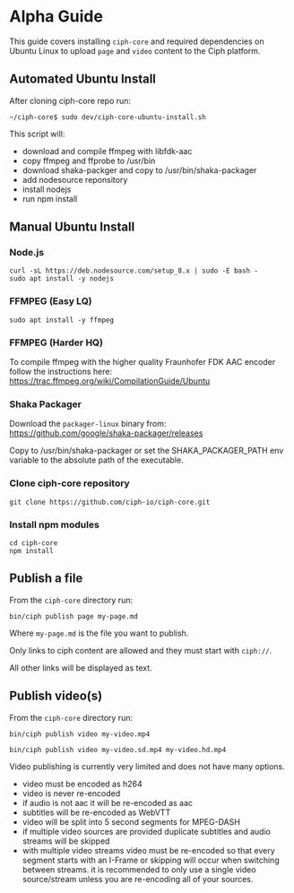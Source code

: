 # Alpha Guide

This guide covers installing `ciph-core` and required dependencies on Ubuntu
Linux to upload `page` and `video` content to the Ciph platform.

## Automated Ubuntu Install

After cloning ciph-core repo run:

    ~/ciph-core$ sudo dev/ciph-core-ubuntu-install.sh

This script will:

* download and compile ffmpeg with libfdk-aac
* copy ffmpeg and ffprobe to /usr/bin
* download shaka-packger and copy to /usr/bin/shaka-packager
* add nodesource reponsitory
* install nodejs
* run npm install

## Manual Ubuntu Install

### Node.js

    curl -sL https://deb.nodesource.com/setup_8.x | sudo -E bash -
    sudo apt install -y nodejs

### FFMPEG (Easy LQ)

    sudo apt install -y ffmpeg

### FFMPEG (Harder HQ)

To compile ffmpeg with the higher quality Fraunhofer FDK AAC encoder follow the
instructions here: https://trac.ffmpeg.org/wiki/CompilationGuide/Ubuntu

### Shaka Packager

Download the `packager-linux` binary from: https://github.com/google/shaka-packager/releases

Copy to /usr/bin/shaka-packager or set the SHAKA_PACKAGER_PATH env variable to
the absolute path of the executable.

### Clone ciph-core repository

    git clone https://github.com/ciph-io/ciph-core.git

### Install npm modules

    cd ciph-core
    npm install

## Publish a file

From the `ciph-core` directory run:

    bin/ciph publish page my-page.md

Where `my-page.md` is the file you want to publish.

Only links to ciph content are allowed and they must start with `ciph://`.

All other links will be displayed as text.

## Publish video(s)

From the `ciph-core` directory run:

    bin/ciph publish video my-video.mp4

    bin/ciph publish video my-video.sd.mp4 my-video.hd.mp4

Video publishing is currently very limited and does not have many options.

* video must be encoded as h264
* video is never re-encoded
* if audio is not aac it will be re-encoded as aac
* subtitles will be re-encoded as WebVTT
* video will be split into 5 second segments for MPEG-DASH
* if multiple video sources are provided duplicate subtitles and audio streams
  will be skipped
* with multiple video streams video must be re-encoded so that every segment
  starts with an I-Frame or skipping will occur when switching between streams.
  it is recommended to only use a single video source/stream unless you are
  re-encoding all of your sources.
